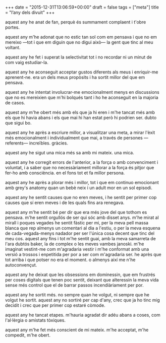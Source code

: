 +++
date = "2015-12-31T13:06:59+00:00"
draft = false
tags = ["meta"]
title = "l’any dels divuit"
+++
<!-- more -->

aquest any he anat de fan, perquè és summament complaent i t'obre portes. 

aquest any m'he adonat que no estic tan sol com em pensava i que no em mereixo —tot i que em diguin que no digui això— la gent que tinc al meu voltant. 

aquest any he fet i superat la selectivitat tot i no recordar ni un minut de com vaig estudiar-la. 

aquest any he aconseguit acceptar gustos diferents als meus i enriquir-me aprenent-ne. era un dels meus propòsits i ha sortit millor del que em pensava. 

aquest any he intentat involucrar-me emocionalment menys en discussions que no es mereixien que m'hi bolqués tant i ho he aconseguit en la majoria de casos. 

aquest any m'he obert més amb els que ja hi eren i m'he tancat més amb els que hi havia abans i els que mai hi han estat però hi podrien ser. dubto que sigui bo. 

aquest any he après a escriure millor, a visualitzar una meta, a mirar l'èxit més emocionalment i individualment que mai, a través de persones —referents— increïbles. gràcies. 

aquest any he sigut una mica més sa amb mi mateix. una mica. 

aquest any he corregit errors de l'anterior, a la força o amb convenciment i voluntat, i a saber que no necessàriament millorar a la força és pitjor que fer-ho amb consciència. en el fons tot et fa millor persona. 

aquest any he après a plorar més i millor, tot i que em continuo emocionant amb  grey's anatomy quan un bebè neix i un adult mor en un sol episodi. 

aquest any he sentit causes que no eren meves, i he sentit per primer cop causes que sí eren meves i de les quals fins ara renegava. 

aquest any m'he sentit bé per dir que era més jove del que tothom es pensava. m'he sentit orgullós de ser qui sóc amb disset anys. m'he mirat al mirall i poques vegades he sentit fàstic per mi, per la meva pell massa blanca que rep almenys un comentari al dia a l'estiu, o per la meva esquena de cada-vegada-menys nadador per ser l'única cosa decent que tinc del meu cos. aquest any fins i tot m'he sentit guai, amb la meva samarreta de l'ara dubtós baker, la de complex o les meves vambes janoski. m'he imaginat vestint-me com m'agradaria vestir i m'he conformat amb una versió a trossos i enpetitida per por a ser com m'agradaria ser. he après que tot arriba i que potser no era el moment. o almenys així me n'he autoconvençut. 

aquest any he deixat que les obsessions em dominessin, que em frustrés per coses digitals que tenen poc sentit, deixant que alteressin la meva vida sense més control que el de barrar passos incendiàriament per por. 

aquest any he sortit més. no sempre quan he volgut, ni sempre que he volgut he sortit. aquest any no sortiré per cap d'any, crec que ja ho tinc mig decidit i crec que per primer cop estaré còmode. 

aquest any he tancat etapes. m'hauria agradat dir adéu abans a coses, com l'al·lèrgia o amistats tòxiques. 

aquest any m'he fet més conscient de mi mateix. m'he acceptat, m'he compedit, m'he obert.